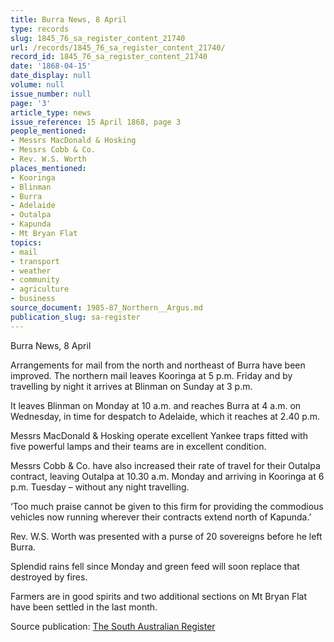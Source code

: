 ```yaml
---
title: Burra News, 8 April
type: records
slug: 1845_76_sa_register_content_21740
url: /records/1845_76_sa_register_content_21740/
record_id: 1845_76_sa_register_content_21740
date: '1868-04-15'
date_display: null
volume: null
issue_number: null
page: '3'
article_type: news
issue_reference: 15 April 1868, page 3
people_mentioned:
- Messrs MacDonald & Hosking
- Messrs Cobb & Co.
- Rev. W.S. Worth
places_mentioned:
- Kooringa
- Blinman
- Burra
- Adelaide
- Outalpa
- Kapunda
- Mt Bryan Flat
topics:
- mail
- transport
- weather
- community
- agriculture
- business
source_document: 1985-87_Northern__Argus.md
publication_slug: sa-register
---
```


Burra News, 8 April

Arrangements for mail from the north and northeast of Burra have been improved.  The northern mail leaves Kooringa at 5 p.m. Friday and by travelling by night it arrives at Blinman on Sunday at 3 p.m.

It leaves Blinman on Monday at 10 a.m. and reaches Burra at 4 a.m. on Wednesday, in time for despatch to Adelaide, which it reaches at 2.40 p.m.

Messrs MacDonald & Hosking operate excellent Yankee traps fitted with five powerful lamps and their teams are in excellent condition.

Messrs Cobb & Co. have also increased their rate of travel for their Outalpa contract, leaving Outalpa at 10.30 a.m. Monday and arriving in Kooringa at 6 p.m. Tuesday – without any night travelling.

‘Too much praise cannot be given to this firm for providing the commodious vehicles now running wherever their contracts extend north of Kapunda.’

Rev. W.S. Worth was presented with a purse of 20 sovereigns before he left Burra.

Splendid rains fell since Monday and green feed will soon replace that destroyed by fires.

Farmers are in good spirits and two additional sections on Mt Bryan Flat have been settled in the last month.

Source publication: [The South Australian Register](/publications/sa-register/)
